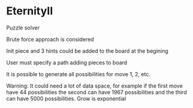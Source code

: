 # EternityII
Puzzle solver

Brute force approach is considered

Init piece and 3 hints could be added to the board at the begining

User must specify a path adding pieces to board

It is possible to generate all possibilities for move 1, 2, etc.

Warning: It could need a lot of data space, for example if the first move have 44 possibilities the second can have 1967 possibilities and the third can have 5000 possibilities. Grow is exponential
